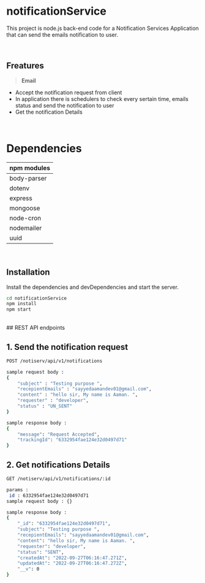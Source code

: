# notificationService
This project is node.js back-end code for a Notification Services
Application that can send the emails notification to user.

<br/>

## Freatures

>**Email**
- Accept the notification request from client
- In application there is schedulers to check every sertain time, emails status and send the notification to user
- Get the notification Details 

<br/>

# Dependencies

|npm modules|
|-|
|body-parser|
|dotenv|
|express|
|mongoose|
|node-cron|
|nodemailer| 
|uuid|

<br/>

## Installation

Install the dependencies and devDependencies and start the server.

```sh
cd notificationService
npm install
npm start
```

<br/>
## REST API endpoints

## 1. Send the notification request

```sh
POST /notiserv/api/v1/notifications

sample request body : 
{
    "subject" : "Testing purpose ",
    "recepientEmails" : "sayyedaamandev01@gmail.com",
    "content" : "hello sir, My name is Aaman. ",
    "requester" : "developer",
    "status" : "UN_SENT"
}

sample response body :
{
    "message": "Request Accepted",
    "trackingId": "6332954fae124e32d0497d71"
}
```

## 2. Get notifications Details

```sh
GET /notiserv/api/v1/notifications/:id

params : 
 id : 6332954fae124e32d0497d71
sample request body : {}

sample response body :
{
    "_id": "6332954fae124e32d0497d71",
    "subject": "Testing purpose ",
    "recepientEmails": "sayyedaamandev01@gmail.com",
    "content": "hello sir, My name is Aaman. ",
    "requester": "developer",
    "status": "SENT",
    "createdAt": "2022-09-27T06:16:47.271Z",
    "updatedAt": "2022-09-27T06:16:47.272Z",
    "__v": 0
}
```